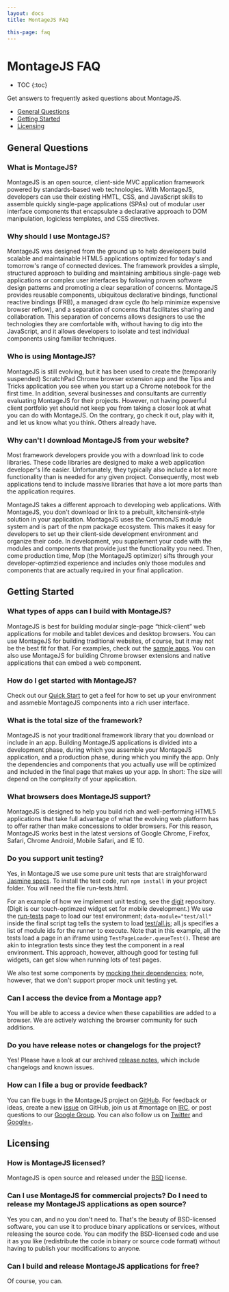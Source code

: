 ```yaml
---
layout: docs
title: MontageJS FAQ

this-page: faq
---
```



MontageJS FAQ
===

* TOC
{:toc}


Get answers to frequently asked questions about MontageJS.

* [General Questions](#general)
* [Getting Started](#gs)
* [Licensing](#licensing)


## <a name="general"></a>General Questions

### What is MontageJS?
MontageJS is an open source, client-side MVC application framework powered by standards-based web technologies. With MontageJS, developers can use their existing HMTL, CSS, and JavaScript skills to assemble quickly single-page applications (SPAs) out of modular user interface components that encapsulate a declarative approach to DOM manipulation, logicless templates, and CSS directives.

### Why should I use MontageJS?
MontageJS was designed from the ground up to help developers build scalable and maintainable HTML5 applications optimized for today's and tomorrow's range of connected devices. The framework provides a simple, structured approach to building and maintaining ambitious single-page web applications or complex user interfaces by following proven software design patterns and promoting a clear separation of concerns. MontageJS provides reusable components, ubiquitous declarative bindings, functional reactive bindings (FRB), a managed draw cycle (to help minimize expensive browser reflow), and a separation of concerns that facilitates sharing and collaboration. This separation of concerns allows designers to use the technologies they are comfortable with, without having to dig into the JavaScript, and it allows developers to isolate and test individual components using familiar techniques.

### Who is using MontageJS?
MontageJS is still evolving, but it has been used to create the (temporarily suspended) ScratchPad Chrome browser extension app and the Tips and Tricks application you see when you start up a Chrome notebook for the first time. In addition, several businesses and consultants are currently evaluating MontageJS for their projects. However, not having powerful client portfolio yet should not keep you from taking a closer look at what you can do with MontageJS. On the contrary, go check it out, play with it, and let us know what you think. Others already have.

### Why can't I download MontageJS from your website?
Most framework developers provide you with a download link to code libraries. These code libraries are designed to make a web application developer's life easier. Unfortunately, they typically also include a lot more functionality than is needed for any given project. Consequently, most web applications tend to include massive libraries that have a lot more parts than the application requires.

MontageJS takes a different approach to developing web applications. With MontageJS, you don't download or link to a prebuilt, kitchensink-style solution in your application. MontageJS uses the CommonJS module system and is part of the npm package ecosystem. This makes it easy for developers to set up their client-side development environment and organize their code. In development, you supplement your code with the modules and components that provide just the functionality you need. Then, come production time, Mop (the MontageJS optimizer) sifts through your developer-optimzied experience and includes only those modules and components that are actually required in your final application.

## <a name="gs"></a>Getting Started

### What types of apps can I build with MontageJS?
MontageJS is best for building modular single-page “thick-client” web applications for mobile and tablet devices and desktop browsers. You can use MontageJS for building traditional websites, of course, but it may not be the best fit for that. For examples, check out the [sample apps](http://montagejs.org/apps/). You can also use MontageJS for building Chrome browser extensions and native applications that can embed a web component.

### How do I get started with MontageJS?
Check out our [Quick Start](http://montagejs.org/docs/montagejs-setup.html) to get a feel for how to set up your environment and assmeble MontageJS components into a rich user interface.

### What is the total size of the framework?
MontageJS is not your traditional framework library that you download or include in an app. Building MontageJS applications is divided into a development phase, during which you assemble your MontageJS application, and a production phase, during which you minify the app. Only the dependencies and components that you actually use will be optimized and included in the final page that makes up your app. In short: The size will depend on the complexity of your application.

### What browsers does MontageJS support?
MontageJS is designed to help you build rich and well-performing HTML5 applications that take full advantage of what the evolving web platform has to offer rather than make concessions to older browsers. For this reason, MontageJS works best in the latest versions of Google Chrome, Firefox, Safari, Chrome Android, Mobile Safari, and IE 10.

### Do you support unit testing?
Yes, in MontageJS we use some pure unit tests that are straighforward [Jasmine specs](https://github.com/montagejs/montage/blob/master/test/core/super-spec.js). To install the test code, run `npm install` in your project folder. You will need the file run-tests.html.

For an example of how we implement unit testing, see the [digit](https://github.com/montagejs/digit) repository. (Digit is our touch-optimzed widget set for mobile development.) We use the [run-tests](https://github.com/montagejs/digit/blob/master/run-tests.html) page to load our test environment; `data-module="test/all"` inside the final script tag tells the system to load [test/all.js](https://github.com/montagejs/digit/tree/master/test); all.js specifies a list of module ids for the runner to execute. Note that in this example, all the tests load a page in an iframe using `TestPageLoader.queueTest()`. These are akin to integration tests since they test the component in a real environment. This approach, however, although good for testing full widgets, can get slow when running lots of test pages.

We also test some components by [mocking their dependencies](https://github.com/montagejs/montage/blob/master/test/base/abstract-button-spec.js); note, however, that we don't support proper mock unit testing yet.

### Can I access the device from a Montage app?
You will be able to access a device when these capabilities are added to a browser. We are actively watching the browser community for such additions.

### Do you have release notes or changelogs for the project?
Yes! Please have a look at our archived [release notes](https://github.com/montagejs/montage/blob/master/CHANGES.md), which include changelogs and known issues.

### How can I file a bug or provide feedback?
You can file bugs in the MontageJS project on [GitHub](https://github.com/montagejs/montage/issues). For feedback or ideas, create a new [issue](https://github.com/montagejs/montage/issues) on GitHub, join us at #montage on [IRC](http://webchat.freenode.net/?channels=montage), or post questions to our [Google Group](https://groups.google.com/forum/?fromgroups#!forum/montagejs). You can also follow us on [Twitter](https://twitter.com/montage_js) and [Google+](https://plus.google.com/116915300739108010954/).


## <a name="licensing"></a>Licensing

### How is MontageJS licensed?
MontageJS is open source and released under the [BSD](https://github.com/montagejs/montage/blob/master/LICENSE.md) license.

### Can I use MontageJS for commercial projects? Do I need to release my MontageJS applications as open source?
Yes you can, and no you don't need to. That's the beauty of BSD-licensed software, you can use it to produce binary applications or services, without releasing the source code. You can modify the BSD-licensed code and use it as you like (redistribute the code in binary or source code format) without having to publish your modifications to anyone.

### Can I build and release MontageJS applications for free?
Of course, you can.


